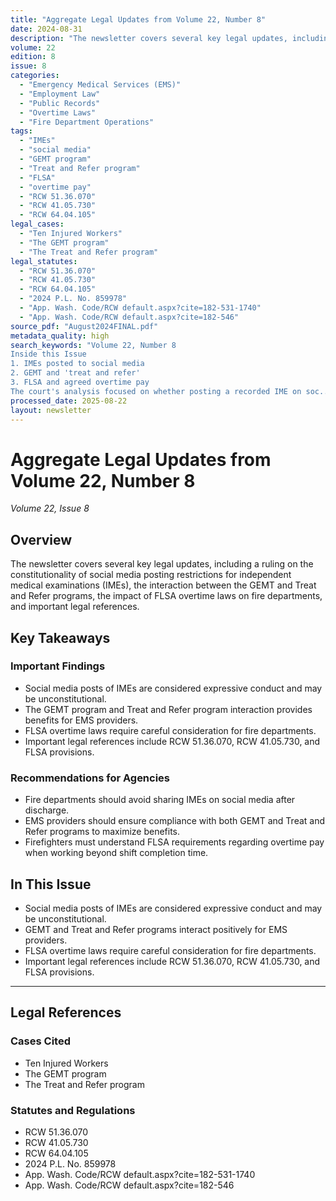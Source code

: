 ```yaml
---
title: "Aggregate Legal Updates from Volume 22, Number 8"
date: 2024-08-31
description: "The newsletter covers several key legal updates, including a ruling on the constitutionality of social media posting restrictions for independent medical examinations (IMEs), the interaction between the GEMT and Treat and Refer programs, the impact of FLSA overtime laws on fire departments, and important legal references."
volume: 22
edition: 8
issue: 8
categories:
  - "Emergency Medical Services (EMS)"
  - "Employment Law"
  - "Public Records"
  - "Overtime Laws"
  - "Fire Department Operations"
tags:
  - "IMEs"
  - "social media"
  - "GEMT program"
  - "Treat and Refer program"
  - "FLSA"
  - "overtime pay"
  - "RCW 51.36.070"
  - "RCW 41.05.730"
  - "RCW 64.04.105"
legal_cases:
  - "Ten Injured Workers"
  - "The GEMT program"
  - "The Treat and Refer program"
legal_statutes:
  - "RCW 51.36.070"
  - "RCW 41.05.730"
  - "RCW 64.04.105"
  - "2024 P.L. No. 859978"
  - "App. Wash. Code/RCW default.aspx?cite=182-531-1740"
  - "App. Wash. Code/RCW default.aspx?cite=182-546"
source_pdf: "August2024FINAL.pdf"
metadata_quality: high
search_keywords: "Volume 22, Number 8
Inside this Issue
1. IMEs posted to social media
2. GEMT and 'treat and refer'
3. FLSA and agreed overtime pay
The court's analysis focused on whether posting a recorded IME on soc..."
processed_date: 2025-08-22
layout: newsletter
---
```


# Aggregate Legal Updates from Volume 22, Number 8

*Volume 22, Issue 8*

## Overview

The newsletter covers several key legal updates, including a ruling on the constitutionality of social media posting restrictions for independent medical examinations (IMEs), the interaction between the GEMT and Treat and Refer programs, the impact of FLSA overtime laws on fire departments, and important legal references.

## Key Takeaways

### Important Findings

- Social media posts of IMEs are considered expressive conduct and may be unconstitutional.
- The GEMT program and Treat and Refer program interaction provides benefits for EMS providers.
- FLSA overtime laws require careful consideration for fire departments.
- Important legal references include RCW 51.36.070, RCW 41.05.730, and FLSA provisions.

### Recommendations for Agencies

- Fire departments should avoid sharing IMEs on social media after discharge.
- EMS providers should ensure compliance with both GEMT and Treat and Refer programs to maximize benefits.
- Firefighters must understand FLSA requirements regarding overtime pay when working beyond shift completion time.

## In This Issue

- Social media posts of IMEs are considered expressive conduct and may be unconstitutional.
- GEMT and Treat and Refer programs interact positively for EMS providers.
- FLSA overtime laws require careful consideration for fire departments.
- Important legal references include RCW 51.36.070, RCW 41.05.730, and FLSA provisions.

---

## Legal References

### Cases Cited

- Ten Injured Workers
- The GEMT program
- The Treat and Refer program

### Statutes and Regulations

- RCW 51.36.070
- RCW 41.05.730
- RCW 64.04.105
- 2024 P.L. No. 859978
- App. Wash. Code/RCW default.aspx?cite=182-531-1740
- App. Wash. Code/RCW default.aspx?cite=182-546

